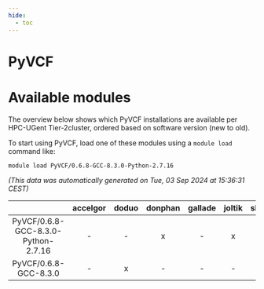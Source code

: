 ```yaml
---
hide:
  - toc
---
```


PyVCF
=====

# Available modules


The overview below shows which PyVCF installations are available per HPC-UGent Tier-2cluster, ordered based on software version (new to old).

To start using PyVCF, load one of these modules using a `module load` command like:

```shell
module load PyVCF/0.6.8-GCC-8.3.0-Python-2.7.16
```

*(This data was automatically generated on Tue, 03 Sep 2024 at 15:36:31 CEST)*  

| |accelgor|doduo|donphan|gallade|joltik|shinx|skitty|
| :---: | :---: | :---: | :---: | :---: | :---: | :---: | :---: |
|PyVCF/0.6.8-GCC-8.3.0-Python-2.7.16|-|-|x|-|x|-|-|
|PyVCF/0.6.8-GCC-8.3.0|-|x|-|-|-|-|-|
